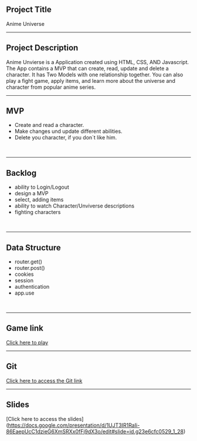 ## Project Title
Anime Universe
<br>
<hr>

## Project Description
Anime Unvierse is a Application created using HTML, CSS, AND Javascript. The App contains a MVP that can create, read, update and delete a character.
It has Two Models with one relationship together. You can also play a fight game, apply items, and learn more about the universe and character from popular anime series.
<br>
<hr>

## MVP
- Create and read a character.
- Make changes und update different abilities.
- Delete you character, if you don`t like him.
<br>
<hr>

## Backlog
- ability to Login/Logout
- design a MVP
- select, adding items
- ability to watch Character/Unviverse descriptions
- fighting characters
<br>
<hr>


## Data Structure
- router.get()
- router.post()
- cookies
- session
- authentication
- app.use
<br>
<hr>

## Game link
[Click here to play](https://animeuni.adaptable.app/)
<br>
<hr>

## Git
[Click here to access the Git link](https://github.com/ahmedsauce7/animeUni)
<br>
<hr>

## Slides 
[Click here to access the slides] (https://docs.google.com/presentation/d/1UJT3IR1RaIi-86EaepUcC1dzieG6XmSRXx0fFj9dX3o/edit#slide=id.g23e6cfc0529_1_28)
